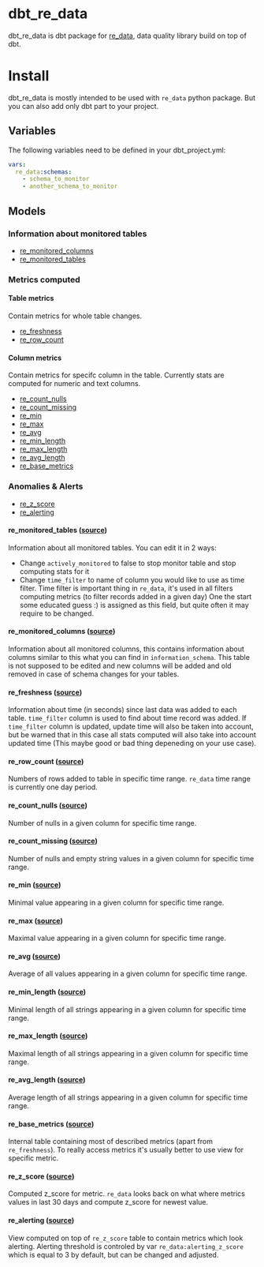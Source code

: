 # dbt_re_data

dbt_re_data is dbt package for [re_data](https://github.com/redata-team/redata), data quality library build on top of dbt.

# Install

dbt_re_data is mostly intended to be used with `re_data` python package. But you can also add only dbt part to your project.

## Variables
The following variables need to be defined in your dbt_project.yml:

```yaml
vars:
  re_data:schemas:
    - schema_to_monitor
    - another_schema_to_monitor
```

## Models
### Information about monitored tables

- [re_monitored_columns](#re_monitored_columns-source)
- [re_monitored_tables](#re_monitored_tables-source)

### Metrics computed

#### Table metrics
Contain metrics for whole table changes.

- [re_freshness](#re_freshness-source)
- [re_row_count](#re_row_count-source)

#### Column metrics
Contain metrics for specifc column in the table.
Currently stats are computed for numeric and text columns.

- [re_count_nulls](#re_count_nulls-source)
- [re_count_missing](#re_count_missing-source)
- [re_min](#re_min-source)
- [re_max](#re_max-source)
- [re_avg](#re_avg-source)
- [re_min_length](#re_min_length-source)
- [re_max_length](#re_max_length-source)
- [re_avg_length](#re_avg_length-source)
- [re_base_metrics](#re_base_metrics-source)

### Anomalies & Alerts
- [re_z_score](#re_z_score-source)
- [re_alerting](#re_alerting-source)

 #### re_monitored_tables ([source](models/meta/re_monitored_tables.sql))
 Information about all monitored tables. You can edit it in 2 ways:
  - Change `actively_monitored` to false to stop monitor table and stop computing stats for it
  - Change `time_filter` to name of column you would like to use as time filter.
    Time filter is important thing in `re_data`, it's used in all filters computing metrics (to filter records added in a given day)
    One the start some educated guess :) is assigned as this field, but quite often it may require to be changed.
 
 #### re_monitored_columns ([source](models/meta/re_monitored_columns.sql))
 Information about all monitored columns, this contains information about columns similar to this
 what you can find in `information_schema`. This table is not supposed to be edited and new columns will be added and old removed
 in case of schema changes for your tables.
 
 #### re_freshness ([source](models/metrics_queries/re_base_metrics.sql))
 Information about time (in seconds) since last data was added to each table. `time_filter` column is used to find about
 time record was added. If `time_filter` column is updated, update time will also be taken into account, but be warned that in this case
 all stats computed will also take into account updated time (This maybe good or bad thing depeneding on your use case).
 
 #### re_row_count ([source](models/final_metrics/re_row_count.sql))
 Numbers of rows added to table in specific time range. `re_data` time range is currently one day period.
 
 #### re_count_nulls ([source](models/final_metrics/re_count_nulls.sql))
 Number of nulls in a given column for specific time range.
 
 #### re_count_missing ([source](models/final_metrics/re_count_missing.sql))
 Number of nulls and empty string values in a given column for specific time range.
 
 #### re_min ([source](models/final_metrics/re_min.sql))
 Minimal value appearing in a given column for specific time range.
 
 #### re_max ([source](models/final_metrics/re_max.sql))
 Maximal value appearing in a given column for specific time range.
 
 #### re_avg ([source](models/final_metrics/re_avg.sql))
 Average of all values appearing in a given column for specific time range.
 
 #### re_min_length ([source](models/final_metrics/re_min_length.sql))
 Minimal length of all strings appearing in a given column for specific time range.
 
 #### re_max_length ([source](models/final_metrics/re_max_length.sql))
 Maximal length of all strings appearing in a given column for specific time range.
 
 #### re_avg_length ([source](models/final_metrics/re_avg_length.sql))
 Average length of all strings appearing in a given column for specific time range.
 
 #### re_base_metrics ([source](models/metrics_queries/re_base_metrics.sql))
 Internal table containing most of described metrics (apart from `re_freshness`). To really access
 metrics it's usually better to use view for specific metric.
 
 #### re_z_score ([source](models/anomalies/re_z_score.sql))
 Computed z_score for metric. `re_data` looks back on what where metrics values in last 30 days and compute z_score for newest value.
 
 #### re_alerting ([source](models/final_metrics/re_alerting.sql))
 View computed on top of `re_z_score` table to contain metrics which look alerting. Alerting threshold is controled by var `re_data:alerting_z_score`
 which is equal to 3 by default, but can be changed and adjusted.
 
